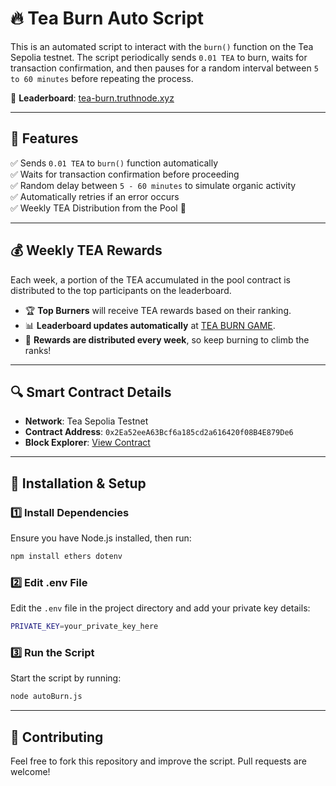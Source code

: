 # 🔥 Tea Burn Auto Script

This is an automated script to interact with the `burn()` function on the Tea Sepolia testnet. The script periodically sends `0.01 TEA` to burn, waits for transaction confirmation, and then pauses for a random interval between `5 to 60 minutes` before repeating the process.

🔗 **Leaderboard**: [tea-burn.truthnode.xyz](https://tea-burn.truthnode.xyz)

---

## 📌 Features
✅ Sends `0.01 TEA` to `burn()` function automatically  
✅ Waits for transaction confirmation before proceeding  
✅ Random delay between `5 - 60 minutes` to simulate organic activity  
✅ Automatically retries if an error occurs  
✅ Weekly TEA Distribution from the Pool 🎉  

---

## 💰 Weekly TEA Rewards
Each week, a portion of the TEA accumulated in the pool contract is distributed to the top participants on the leaderboard.

- 🏆 **Top Burners** will receive TEA rewards based on their ranking.
- 📊 **Leaderboard updates automatically** at [TEA BURN GAME](https://tea-burn.truthnode.xyz).
- 🔄 **Rewards are distributed every week**, so keep burning to climb the ranks!

---

## 🔍 Smart Contract Details
- **Network**: Tea Sepolia Testnet  
- **Contract Address**: `0x2Ea52eeA63Bcf6a185cd2a616420f08B4E879De6`  
- **Block Explorer**: [View Contract](https://sepolia.tea.xyz/0x2Ea52eeA63Bcf6a185cd2a616420f08B4E879De6)

---

## 🚀 Installation & Setup

### 1️⃣ Install Dependencies
Ensure you have Node.js installed, then run:
```sh
npm install ethers dotenv
```

### 2️⃣ Edit .env File
Edit the `.env` file in the project directory and add your private key details:
```sh
PRIVATE_KEY=your_private_key_here
```

### 3️⃣ Run the Script
Start the script by running:
```sh
node autoBurn.js
```

---

## 🤝 Contributing
Feel free to fork this repository and improve the script. Pull requests are welcome!

